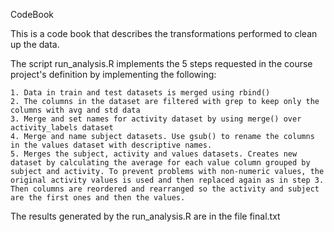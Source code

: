 CodeBook

This is a code book that describes the transformations performed to clean up the data.

The script run_analysis.R implements the 5 steps requested in the course project's definition by implementing the following:

    1. Data in train and test datasets is merged using rbind()
    2. The columns in the dataset are filtered with grep to keep only the columns with avg and std data
    3. Merge and set names for activity dataset by using merge() over activity_labels dataset
    4. Merge and name subject datasets. Use gsub() to rename the columns in the values dataset with descriptive names.
    5. Merges the subject, activity and values datasets. Creates new dataset by calculating the average for each value column grouped by subject and activity. To prevent problems with non-numeric values, the original activity values is used and then replaced again as in step 3. Then columns are reordered and rearranged so the activity and subject are the first ones and then the values. 
	
The results generated by the run_analysis.R are in the file final.txt
